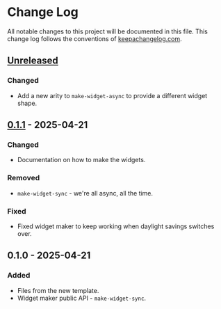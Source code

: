# Change Log
All notable changes to this project will be documented in this file. This change log follows the conventions of [keepachangelog.com](http://keepachangelog.com/).

## [Unreleased]
### Changed
- Add a new arity to `make-widget-async` to provide a different widget shape.

## [0.1.1] - 2025-04-21
### Changed
- Documentation on how to make the widgets.

### Removed
- `make-widget-sync` - we're all async, all the time.

### Fixed
- Fixed widget maker to keep working when daylight savings switches over.

## 0.1.0 - 2025-04-21
### Added
- Files from the new template.
- Widget maker public API - `make-widget-sync`.

[Unreleased]: https://github.com/logseq/e2e/compare/0.1.1...HEAD
[0.1.1]: https://github.com/logseq/e2e/compare/0.1.0...0.1.1
